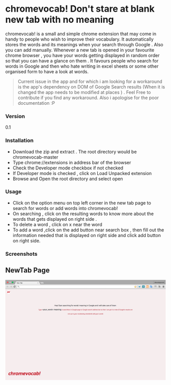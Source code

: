 # chromevocab! Don't stare at blank new tab with no meaning

chromevocab! is a small and simple chrome extension that may come in handy to people who wish to improve their vocabulary. It automatically stores the words and its meanings when your search through Google . Also you can add manually. Whenever a new tab is opened in your favourite chrome browser , you have your words getting displayed in random order so that you can have a glance on them . It favours people who search for words in Google and then who hate writing in excel sheets or some other organised form to have a look at words.


> Current issue in the app and for which i am looking for a workaround is
>  the app's dependency on DOM of Google Search results (When it is changed the  app needs to be modified at places ) . Feel Free to contribute if you find any workaround. Also i apologise for the poor documentation :P
  


### Version
0.1

### Installation

* Download the zip and extract . The root directory would be chromevocab-master
* Type chrome://extensions in address bar of the browser
* Check the Developer mode checkbox if not checked
* If Developer mode is checked , click on Load Unpacked extension
* Browse and Open the root directory and select open 

### Usage

* Click on the option menu on top left corner in the new tab page to search for words or add words into chromevocab!
* On searching , click on the resulting words to know more about the words that gets displayed on right side . 
* To delete a word , click on  x  near the word 
* To add a word ,click on the add button near search box , then fill out the information needed that is displayed on right side and click add button on right side.

### Screenshots

## NewTab Page

![Screenshot](https://raw.githubusercontent.com/dwarakgovindp/chromevocab/master/screenshots/homescreen.png)



